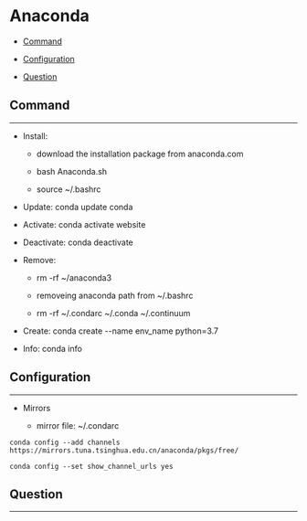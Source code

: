 # Anaconda

  + [Command](#command)

  + [Configuration](#configuration)

  + [Question](#question)

## Command

***

  + Install: 
  
    - download the installation package from anaconda.com

    - bash Anaconda.sh

    - source ~/.bashrc

  + Update: conda update conda

  + Activate: conda activate website

  + Deactivate: conda deactivate

  + Remove: 

    - rm -rf ~/anaconda3

    - removeing anaconda path from ~/.bashrc

    - rm -rf ~/.condarc ~/.conda ~/.continuum

  + Create: conda create --name env_name python=3.7

  + Info: conda info

## Configuration

***

  + Mirrors

    - mirror file: ~/.condarc

```
conda config --add channels https://mirrors.tuna.tsinghua.edu.cn/anaconda/pkgs/free/
    
conda config --set show_channel_urls yes
```

## Question

***
